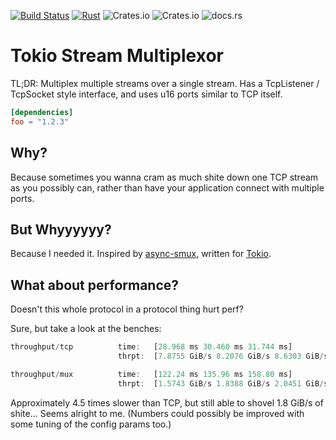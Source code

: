 [![Build Status](https://app.travis-ci.com/GothAck/tokio-stream-multiplexor.svg?branch=master)](https://app.travis-ci.com/GothAck/tokio-stream-multiplexor)
[![Rust](https://github.com/GothAck/tokio-stream-multiplexor/actions/workflows/rust.yml/badge.svg)](https://github.com/GothAck/tokio-stream-multiplexor/actions/workflows/rust.yml)
![Crates.io](https://img.shields.io/crates/v/tokio-stream-multiplexor)
![Crates.io](https://img.shields.io/crates/l/tokio-stream-multiplexor)
![docs.rs](https://img.shields.io/docsrs/tokio-stream-multiplexor)

<!-- cargo-sync-readme start -->

# Tokio Stream Multiplexor

TL;DR: Multiplex multiple streams over a single stream. Has a TcpListener / TcpSocket style interface, and uses u16 ports similar to TCP itself.

```toml
[dependencies]
foo = "1.2.3"
```

## Why?

Because sometimes you wanna cram as much shite down one TCP stream as you possibly can, rather than have your application connect with multiple ports.

## But Whyyyyyy?

Because I needed it. Inspired by [async-smux](https://github.com/black-binary/async-smux), written for [Tokio](https://tokio.rs/).

## What about performance?
Doesn't this whole protocol in a protocol thing hurt perf?

Sure, but take a look at the benches:

```rust
throughput/tcp          time:   [28.968 ms 30.460 ms 31.744 ms]
                        thrpt:  [7.8755 GiB/s 8.2076 GiB/s 8.6303 GiB/s]

throughput/mux          time:   [122.24 ms 135.96 ms 158.80 ms]
                        thrpt:  [1.5743 GiB/s 1.8388 GiB/s 2.0451 GiB/s]
```

Approximately 4.5 times slower than TCP, but still able to shovel 1.8 GiB/s of shite... Seems alright to me. (Numbers could possibly be improved with some tuning of the config params too.)

<!-- cargo-sync-readme end -->
